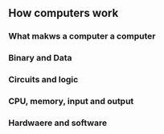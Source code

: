 ## How computers work


### What makws a computer a computer


### Binary and Data


### Circuits and logic



### CPU, memory, input and output



### Hardwaere and software
